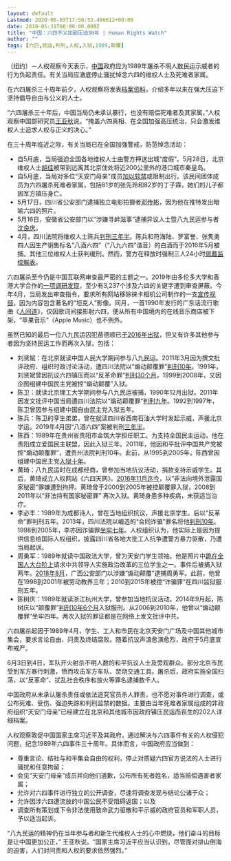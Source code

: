```yaml
---
layout: default
Lastmod: 2020-06-03T17:50:52.486612+00:00
date: 2019-05-31T00:00:00.000Z
title: "中国：六四不义加剧压迫30年 | Human Rights Watch"
author: ""
tags: [六四,民运,判刑,人权,入狱,1989,颠覆]
---
```


（纽约）－人权观察今天表示，[中国](https://www.hrw.org/ya-zhou/china-and-tibet)政府应为1989年屠杀不明人数民运示威者的行为负起责任。有关当局应澈底停止骚扰悼念六四的维权人士及死难者家属。

在六四屠杀三十周年前夕，人权观察将发表[档案资料](https://www.hrw.org/news/2019/05/30/human-rights-activism-post-tiananmen-china)，介绍多年以来在强大压迫下坚持倡导自由与公义的人士。

“六四屠杀三十年后，中国当局仍未承认暴行，也没有赔偿死难者及其家属，”人权观察中国部研究员[王亚秋](https://www.hrw.org/about/people/yaqiu-wang)说。“掩盖六四真相、在全国加强高压统治，只会激发维权人士追求人权与正义的决心。”

在三十周年临近之际，有关当局已在全国加强警戒，防范悼念活动：

*   自5月底，当局强迫全国各地维权人士由警方押送出城“度假”。5月28日，北京维权人士[胡佳](https://www.theguardian.com/world/2019/may/09/tiananmen-square-china-steps-up-curbs-on-activists-for-30th-anniversary)被带到远离其北京住处将近200公里外的港口城市秦皇岛。
*   自5月底，当局对多位“天安门母亲”成员[加以软禁](https://www.rfa.org/english/news/china/families-05202019130236.html?utm_source=HRIC+Updates&utm_campaign=edbc2071e9-EMAIL_CAMPAIGN_2018_12_04_11_54_COPY_01&utm_medium=email&utm_term=0_b537d30fde-edbc2071e9-259226581)或限制出行。该民间团体成员为六四屠杀死难者家属，包括81岁的张先玲和82岁的丁子霖，她们的儿子都因军方镇压身亡。
*   5月17日，四川省公安部门逮捕独立电影拍摄者[邓传彬](https://news.artnet.com/art-world/filmmaker-activist-detained-china-1554376)，因为他在推特发出暗喻六四的照片。
*   5月16日，安徽省公安部门以“涉嫌寻衅滋事”逮捕异议人士暨八九民运参与者[沈良庆](https://www.rfa.org/cantonese/news/dissident-05222019093945.html)。
*   4月，四川法院将维权人士陈兵[判刑三年半](https://www.hongkongfp.com/2019/04/04/hongkongers-protest-beijings-jailing-activists-made-tiananmen-massacre-alcohol-label/)。陈兵和符海陆、罗富誉、张隽勇四人因生产销售标名“八酒六四”（“八九六四”谐音）的白酒而于2016年5月被捕。其他三位维权人士获判缓刑。然而，警方在释放时强制三人24小时[佩戴监控腕表](https://www.rfa.org/mandarin/yataibaodao/renquanfazhi/gf2-04222019092906.html)。

六四屠杀至今仍是中国互联网审查最严密的主题之一。2019年由多伦多大学和香港大学合作的[一项调研发现](https://globalvoices.org/2019/04/17/chinas-censored-histories-commemorating-the-30th-anniversary-of-the-tiananmen-square-massacre/)，至少有3,237个涉及六四的关键字遭到审查屏蔽。今年4月，当局发出审查指令，要求所有网站移除徕卡相机公司制作的一支[宣传视频](https://globalvoices.org/2019/04/23/leicas-promo-video-referencing-tiananmen-square-massacre-went-viral-on-chinese-social-media-then-it-disappeared/)，因为内容包含著名的“坦克人”影像。同月，一首1990年发行的广东话流行歌曲《[人间道](https://qz.com/quartzy/1592225/china-censors-cantopop-songs-ahead-of-june-4-tiananmen-anniversary/)》，仅因歌词间接影射六四，便从所有中国境内的在线音乐商店被下架，“苹果音乐”（Apple Music）也不例外。

虽然已知的最后一位八九民运囚犯苗德顺已[于2016年出狱](https://www.washingtonpost.com/world/27-years-later-china-to-release-the-final-prisoner-from-tiananmen-square-protests/2016/10/14/5bd54aae-91ed-11e6-81c3-fb2fde4e7164_story.html)，但又有许多其他参与者因为坚持民运工作而再次入狱，包括：

*   刘贤斌：在北京就读中国人民大学期间参与八九民运。2011年3月因为撰文批评政府、组织时政讨论活动，遭四川法院以“煽动颠覆罪”[判刑10年](https://www.nytimes.com/2011/03/26/world/asia/26china.html)。1991年，刘贤斌曾因抗议六四镇压而以“反革命罪”[判刑30个月](https://www.reuters.com/article/us-china-dissident/chinese-dissident-gets-10-years-for-subversion-idUSTRE72O1AR20110325)。1999到2008年，又因企图组建中国民主党被控“煽动颠覆”入狱。
*   陈卫：就读北京理工大学期间参与八九民运被捕，1990年12月出狱。2011年因发文批评中国当局遭四川法院以“煽动颠覆罪”[判刑九年](https://www.bbc.com/news/world-asia-china-16312065)。1992到1997年，陈卫曾因参与组建中国自由民主党入狱五年。
*   陈兵：陈卫的孪生弟弟，曾在就读四川省西南石油大学时发起示威，声援北京学运。2019年4月因“八酒六四”案被判刑[三年半](https://www.rfa.org/english/news/china/liquor-04042019105951.html)。
*   陈西：1989年在贵州省贵阳市金筑大学担任职工。为支持全国民主运动，他在贵阳成立爱国民主联盟，因此入狱三年。2011年，他因和平批评中国共产党被控“煽动颠覆罪”，遭贵州法院判刑10年。此前，从1995到2005年，陈西曾因组建中国民主党[入狱十年](https://www.theguardian.com/world/2011/dec/26/china-jails-dissident-chen-xi)。
*   黄琦：八九民运时在成都经商，曾参加当地抗议活动，捐款支持示威学生。其后，黄琦成立人权网站《六四天网》。[2016年11月迄今](https://www.hrw.org/news/2016/12/16/china-three-activists-feared-disappeared)，以“非法向境外泄露国家秘密”罪嫌遭到拘押。黄琦曾于2000到2005年被控颠覆罪入狱，2008到2011年以“非法持有国家秘密罪” 再次入狱。黄琦身患多种疾病，未获适当治疗。
*   李必丰：1989年为成都诗人，曾在当地组织抗议，声援北京学生。后以“反革命”罪判刑五年。2013年，四川法院以编造的“合同诈骗”罪名将他[判刑10年](https://www.dw.com/zh/%E5%9B%9B%E5%B7%9D%E8%AF%97%E4%BA%BA%E6%9D%8E%E5%BF%85%E4%B8%B0%E8%A2%AB%E6%94%B9%E5%88%A4%E6%9C%89%E6%9C%9F%E5%BE%92%E5%88%9110%E5%B9%B4/a-16909424)。1998到2005年，李亦因诈骗罪[坐牢七年](https://www.scmp.com/news/china/article/1086362/li-bifengs-12-year-jail-term-revenge-helping-dissident-liao-yiwu-flee)。人权组织认为，他实际上是因为提供信息给国际人权组织，披露四川省各地大批工人抗争遭警方暴力驱散，乃遭当局起诉。
*   周勇军：1989年就读中国政法大学，曾为天安门学生领袖。他是照片中[跪在全国人大台阶上](https://chinachange.org/tag/zhou-yongjun/)请求中共领导人实施政治改革的三位学生之一。事件后被捕入狱两年。[2018年8月](https://www.rfa.org/mandarin/yataibaodao/renquanfazhi/gf2-10262018095423.html)，广西公安部门以涉嫌“煽动颠覆”逮捕周勇军。此前，他曾在1998到2001年被劳动教养三年；2010到2015年被控“诈骗罪”在四川监狱服刑五年。
*   陈树庆：1989年就读浙江杭州大学，曾参加当地抗议活动。2014年9月起，陈树庆以“颠覆罪”[判刑10年6个月](https://cpj.org/data/people/chen-shuqing/index.php)入狱服刑。从2006到2010年，他曾以“煽动颠覆罪”坐牢四年。两次入狱的罪证都是在网络上发文批评中共。

六四屠杀起因于1989年4月，学生、工人和市民在北京天安门广场及中国其他城市集会，要求言论自由、问责及终结腐败。随着抗议声浪愈演愈烈，政府于5月底宣布戒严。

6月3日到4日，军队开火射杀不明人数的和平抗议人士及旁观群众。部分北京市民受到军方暴行刺激，愤而攻击军方车队、焚烧交通工具。屠杀后，政府实施全国扫荡，以“反革命”、扰乱社会秩序和放火等罪名逮捕数千人。

中国政府从未承认屠杀责任或依法追究官员杀人罪责，也不愿对事件进行调查，或公布死难、受伤、强迫失踪和判刑监禁的数据。主要由当年死难者家属组成的非政府组织“天安门母亲”已经建立在北京和其他城市因政府镇压民运而丧生的202人详细档案。

人权观察敦促中国国家主席习近平及其政府，通过解决与六四事件有关的人权侵犯问题，纪念1989年六四事件三十周年。具体而言，中国政府应当做到：

*   尊重言论、结社与和平集会自由的权利，停止对质疑六四官方说法的人士进行骚扰和任意拘留；
*   会见“天安门母亲”成员并向他们道歉，公布所有死者姓名，适当赔偿遇害者家属；
*   允许对六四事件进行独立的公开调查，尽速将调查发现与结论公诸于众；
*   允许因涉六四遭流放的中国公民不受阻碍返国；以及
*   调查所有策划或下令非法使用致命武力驱散和平示威的政府官员和军职人员，予以适当起诉。

“八九民运的精神仍在当年参与者和新生代维权人士的心中燃烧，他们奋斗的目标是让中国更加公正，” 王亚秋说。“国家主席习近平应当认识到，尽管面对排山倒海的迫害，人们对问责和人权的要求依然强烈。”

